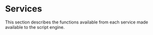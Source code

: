 # Services

This section describes the functions available from each service made available to the script engine.
